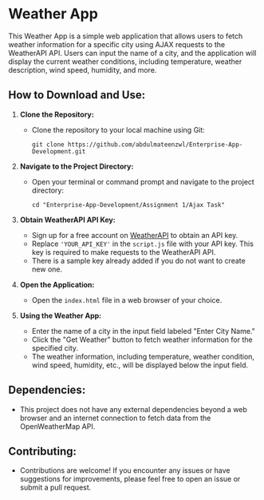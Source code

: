 # Weather App

This Weather App is a simple web application that allows users to fetch weather information for a specific city using AJAX requests to the WeatherAPI API. Users can input the name of a city, and the application will display the current weather conditions, including temperature, weather description, wind speed, humidity, and more.

## How to Download and Use:

1. **Clone the Repository:**
   - Clone the repository to your local machine using Git:
     ```
     git clone https://github.com/abdulmateenzwl/Enterprise-App-Development.git
     ```

2. **Navigate to the Project Directory:**
   - Open your terminal or command prompt and navigate to the project directory:
     ```
     cd "Enterprise-App-Development/Assignment 1/Ajax Task"
     ```

3. **Obtain WeatherAPI API Key:**
   - Sign up for a free account on [WeatherAPI](https://weatherapi.com/) to obtain an API key.
   - Replace `'YOUR_API_KEY'` in the `script.js` file with your API key. This key is required to make requests to the WeatherAPI API.
   - There is a sample key already added if you do not want to create new one.

4. **Open the Application:**
   - Open the `index.html` file in a web browser of your choice.

5. **Using the Weather App:**
   - Enter the name of a city in the input field labeled "Enter City Name."
   - Click the "Get Weather" button to fetch weather information for the specified city.
   - The weather information, including temperature, weather condition, wind speed, humidity, etc., will be displayed below the input field.

## Dependencies:
- This project does not have any external dependencies beyond a web browser and an internet connection to fetch data from the OpenWeatherMap API.

## Contributing:
- Contributions are welcome! If you encounter any issues or have suggestions for improvements, please feel free to open an issue or submit a pull request.
